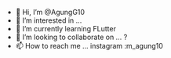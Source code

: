 - 👋 Hi, I’m @AgungG10
- 👀 I’m interested in ...
- 🌱 I’m currently learning FLutter
- 💞️ I’m looking to collaborate on ... ?
- 📫 How to reach me ... instagram :m_agung10

<!---
AgungG10/AgungG10 is a ✨ special ✨ repository because its `README.md` (this file) appears on your GitHub profile.
You can click the Preview link to take a look at your changes.
--->
